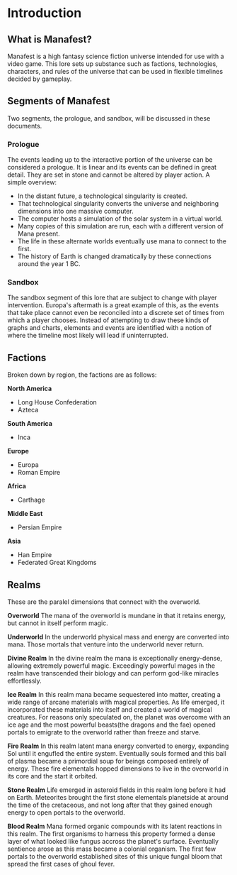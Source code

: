 # Introduction

## What is Manafest?
Manafest is a high fantasy science fiction universe intended for use with a video game. This lore sets up substance such as factions, technologies, characters, and rules of the universe that can be used in flexible timelines decided by gameplay.

## Segments of Manafest

Two segments, the prologue, and sandbox, will be discussed in these documents. 

### Prologue
The events leading up to the interactive portion of the universe can be considered a prologue. It is linear and its events can be defined in great detail. They are set in stone and cannot be altered by player action. A simple overview:

- In the distant future, a technological singularity is created.
- That technological singularity converts the universe and neighboring dimensions into one massive computer.
- The computer hosts a simulation of the solar system in a virtual world.
- Many copies of this simulation are run, each with a different version of Mana present.
- The life in these alternate worlds eventually use mana to connect to the first.
- The history of Earth is changed dramatically by these connections around the year 1 BC.

### Sandbox
The sandbox segment of this lore that are subject to change with player intervention. Europa's aftermath is a great example of this, as the events that take place cannot even be reconciled into a discrete set of times from which a player chooses. Instead of attempting to draw these kinds of graphs and charts, elements and events are identified with a notion of where the timeline most likely will lead if uninterrupted. 

## Factions
Broken down by region, the factions are as follows:


**North America**
- Long House Confederation
- Azteca

**South America**
- Inca

**Europe**
- Europa
- Roman Empire

**Africa**
- Carthage

**Middle East**
- Persian Empire

**Asia**
- Han Empire
- Federated Great Kingdoms

## Realms
These are the paralel dimensions that connect with the overworld.

**Overworld**
The mana of the overworld is mundane in that it retains energy, but cannot in itself perform magic.

**Underworld**
In the underworld physical mass and energy are converted into mana. Those mortals that venture into the underworld never return.

**Divine Realm**
In the divine realm the mana is exceptionally energy-dense, allowing extremely powerful magic. Exceedingly powerful mages in the realm have transcended their biology and can perform god-like miracles effortlessly.

**Ice Realm**
In this realm mana became sequestered into matter, creating a wide range of arcane materials with magical properties. As life emerged, it incorporated these materials into itself and created a world of magical creatures. For reasons only speculated on, the planet was overcome with an ice age and the most powerful beasts(the dragons and the fae) opened portals to emigrate to the overworld rather than freeze and starve.

**Fire Realm**
In this realm latent mana energy converted to energy, expanding Sol until it engufled the entire system. Eventually souls formed and this ball of plasma became a primordial soup for beings composed entirely of energy. These fire elementals hopped dimensions to live in the overworld in its core and the start it orbited. 

**Stone Realm**
Life emerged in asteroid fields in this realm long before it had on Earth. Meteorites brought the first stone elementals planetside at around the time of the cretaceous, and not long after that they gained enough energy to open portals to the overworld.


**Blood Realm**
Mana formed organic compounds with its latent reactions in this realm. The first organisms to harness this property formed a dense layer of what looked like fungus accross the planet's surface. Eventually sentience arose as this mass became a colonial organism. The first few portals to the overworld established sites of this unique fungal bloom that spread the first cases of ghoul fever. 
